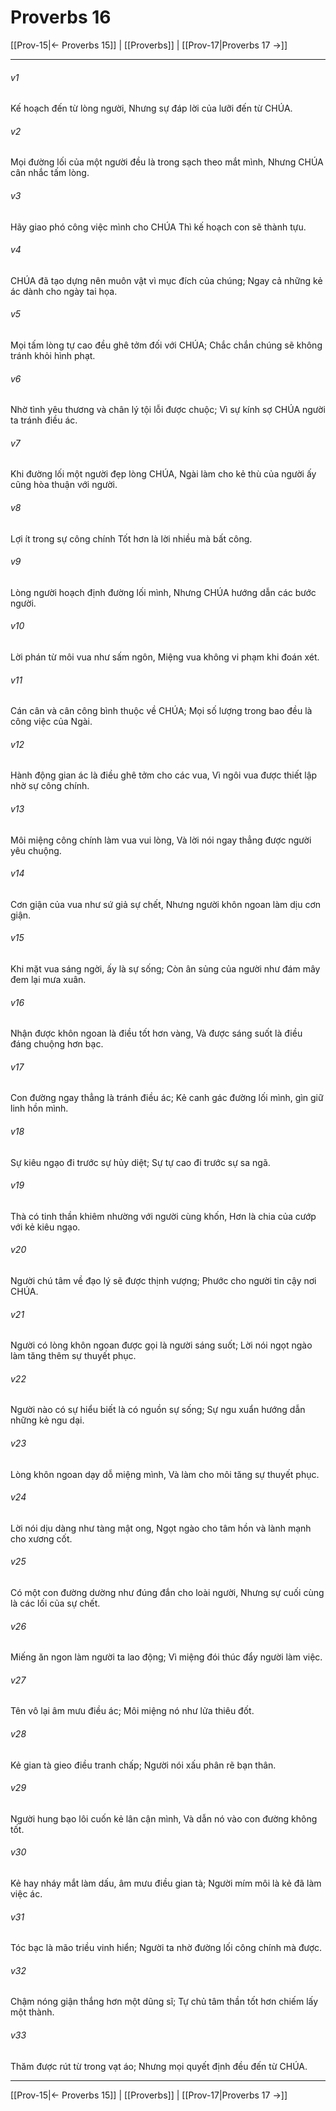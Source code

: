 # Proverbs 16

[[Prov-15|← Proverbs 15]] | [[Proverbs]] | [[Prov-17|Proverbs 17 →]]
***



###### v1 
Kế hoạch đến từ lòng người, Nhưng sự đáp lời của lưỡi đến từ CHÚA. 

###### v2 
Mọi đường lối của một người đều là trong sạch theo mắt mình, Nhưng CHÚA cân nhắc tấm lòng. 

###### v3 
Hãy giao phó công việc mình cho CHÚA Thì kế hoạch con sẽ thành tựu. 

###### v4 
CHÚA đã tạo dựng nên muôn vật vì mục đích của chúng; Ngay cả những kẻ ác dành cho ngày tai họa. 

###### v5 
Mọi tấm lòng tự cao đều ghê tởm đối với CHÚA; Chắc chắn chúng sẽ không tránh khỏi hình phạt. 

###### v6 
Nhờ tình yêu thương và chân lý tội lỗi được chuộc; Vì sự kính sợ CHÚA người ta tránh điều ác. 

###### v7 
Khi đường lối một người đẹp lòng CHÚA, Ngài làm cho kẻ thù của người ấy cũng hòa thuận với người. 

###### v8 
Lợi ít trong sự công chính Tốt hơn là lời nhiều mà bất công. 

###### v9 
Lòng người hoạch định đường lối mình, Nhưng CHÚA hướng dẫn các bước người. 

###### v10 
Lời phán từ môi vua như sấm ngôn, Miệng vua không vi phạm khi đoán xét. 

###### v11 
Cán cân và cân công bình thuộc về CHÚA; Mọi số lượng trong bao đều là công việc của Ngài. 

###### v12 
Hành động gian ác là điều ghê tởm cho các vua, Vì ngôi vua được thiết lập nhờ sự công chính. 

###### v13 
Môi miệng công chính làm vua vui lòng, Và lời nói ngay thẳng được người yêu chuộng. 

###### v14 
Cơn giận của vua như sứ giả sự chết, Nhưng người khôn ngoan làm dịu cơn giận. 

###### v15 
Khi mặt vua sáng ngời, ấy là sự sống; Còn ân sủng của người như đám mây đem lại mưa xuân. 

###### v16 
Nhận được khôn ngoan là điều tốt hơn vàng, Và được sáng suốt là điều đáng chuộng hơn bạc. 

###### v17 
Con đường ngay thẳng là tránh điều ác; Kẻ canh gác đường lối mình, gìn giữ linh hồn mình. 

###### v18 
Sự kiêu ngạo đi trước sự hủy diệt; Sự tự cao đi trước sự sa ngã. 

###### v19 
Thà có tinh thần khiêm nhường với người cùng khốn, Hơn là chia của cướp với kẻ kiêu ngạo. 

###### v20 
Người chú tâm về đạo lý sẽ được thịnh vượng; Phước cho người tin cậy nơi CHÚA. 

###### v21 
Người có lòng khôn ngoan được gọi là người sáng suốt; Lời nói ngọt ngào làm tăng thêm sự thuyết phục. 

###### v22 
Người nào có sự hiểu biết là có nguồn sự sống; Sự ngu xuẩn hướng dẫn những kẻ ngu dại. 

###### v23 
Lòng khôn ngoan dạy dỗ miệng mình, Và làm cho môi tăng sự thuyết phục. 

###### v24 
Lời nói dịu dàng như tàng mật ong, Ngọt ngào cho tâm hồn và lành mạnh cho xương cốt. 

###### v25 
Có một con đường dường như đúng đắn cho loài người, Nhưng sự cuối cùng là các lối của sự chết. 

###### v26 
Miếng ăn ngon làm người ta lao động; Vì miệng đói thúc đẩy người làm việc. 

###### v27 
Tên vô lại âm mưu điều ác; Môi miệng nó như lửa thiêu đốt. 

###### v28 
Kẻ gian tà gieo điều tranh chấp; Người nói xấu phân rẽ bạn thân. 

###### v29 
Người hung bạo lôi cuốn kẻ lân cận mình, Và dẫn nó vào con đường không tốt. 

###### v30 
Kẻ hay nháy mắt làm dấu, âm mưu điều gian tà; Người mím môi là kẻ đã làm việc ác. 

###### v31 
Tóc bạc là mão triều vinh hiển; Người ta nhờ đường lối công chính mà được. 

###### v32 
Chậm nóng giận thắng hơn một dũng sĩ; Tự chủ tâm thần tốt hơn chiếm lấy một thành. 

###### v33 
Thăm được rút từ trong vạt áo; Nhưng mọi quyết định đều đến từ CHÚA.

***
[[Prov-15|← Proverbs 15]] | [[Proverbs]] | [[Prov-17|Proverbs 17 →]]
